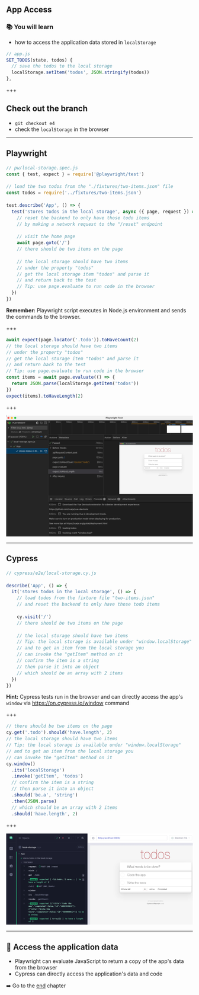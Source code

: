 ## App Access

### 📚 You will learn

- how to access the application data stored in `localStorage`

```js
// app.js
SET_TODOS(state, todos) {
  // save the todos to the local storage
  localStorage.setItem('todos', JSON.stringify(todos))
},
```

+++

## Check out the branch

- `git checkout e4`
- check the `localStorage` in the browser

---

## Playwright

```js
// pw/local-storage.spec.js
const { test, expect } = require('@playwright/test')

// load the two todos from the "./fixtures/two-items.json" file
const todos = require('../fixtures/two-items.json')

test.describe('App', () => {
  test('stores todos in the local storage', async ({ page, request }) => {
    // reset the backend to only have those todo items
    // by making a network request to the "/reset" endpoint

    // visit the home page
    await page.goto('/')
    // there should be two items on the page

    // the local storage should have two items
    // under the property "todos"
    // get the local storage item "todos" and parse it
    // and return back to the test
    // Tip: use page.evaluate to run code in the browser
  })
})
```

**Remember:** Playwright script executes in Node.js environment and sends the commands to the browser.

+++

```js
await expect(page.locator('.todo')).toHaveCount(2)
// the local storage should have two items
// under the property "todos"
// get the local storage item "todos" and parse it
// and return back to the test
// Tip: use page.evaluate to run code in the browser
const items = await page.evaluate(() => {
  return JSON.parse(localStorage.getItem('todos'))
})
expect(items).toHaveLength(2)
```

+++

![Playwright solution](./img/pw.png)

---

## Cypress

```js
// cypress/e2e/local-storage.cy.js

describe('App', () => {
  it('stores todos in the local storage', () => {
    // load todos from the fixture file "two-items.json"
    // and reset the backend to only have those todo items

    cy.visit('/')
    // there should be two items on the page

    // the local storage should have two items
    // Tip: the local storage is available under "window.localStorage"
    // and to get an item from the local storage you
    // can invoke the "getItem" method on it
    // confirm the item is a string
    // then parse it into an object
    // which should be an array with 2 items
  })
})
```

**Hint:** Cypress tests run in the browser and can directly access the app's `window` via https://on.cypress.io/window command

+++

```js
// there should be two items on the page
cy.get('.todo').should('have.length', 2)
// the local storage should have two items
// Tip: the local storage is available under "window.localStorage"
// and to get an item from the local storage you
// can invoke the "getItem" method on it
cy.window()
  .its('localStorage')
  .invoke('getItem', 'todos')
  // confirm the item is a string
  // then parse it into an object
  .should('be.a', 'string')
  .then(JSON.parse)
  // which should be an array with 2 items
  .should('have.length', 2)
```

+++

![Cypress solution](./img/cy.png)

---

## 🏁 Access the application data

- Playwright can evaluate JavaScript to return a copy of the app's data from the browser
- Cypress can directly access the application's data and code

➡️ Go to the [end](?p=end) chapter
